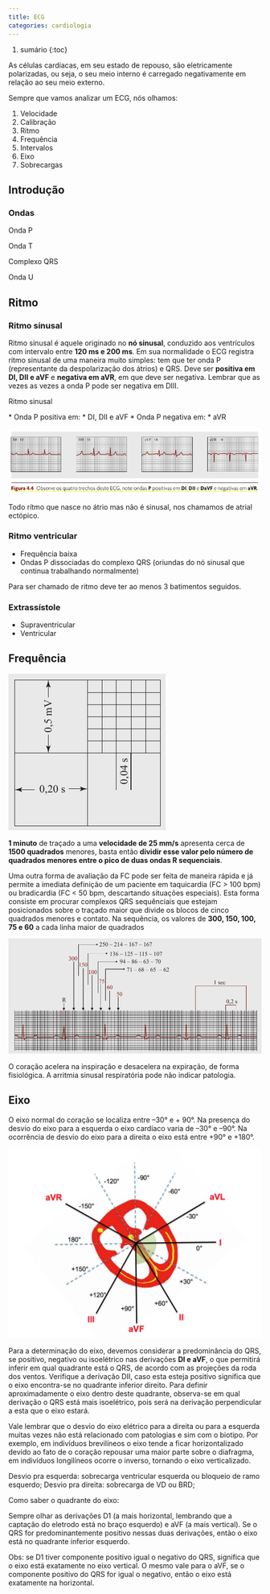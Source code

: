 ```yaml
---
title: ECG
categories: cardiologia
---
```


1. sumário
{:toc}

As células cardíacas, em seu estado de repouso, são eletricamente polarizadas, ou seja, o seu meio interno é carregado negativamente em relação
ao seu meio externo.

Sempre que vamos analizar um ECG, nós olhamos:

1. Velocidade
2. Calibração
3. Ritmo
4. Frequência
5. Intervalos
6. Eixo
7. Sobrecargas

## Introdução

### Ondas

Onda P

Onda T

Complexo QRS

Onda U

## Ritmo

### Ritmo sinusal

Ritmo sinusal é aquele originado no **nó sinusal**, conduzido aos ventrículos com intervalo entre **120 ms e 200 ms**. Em sua normalidade o ECG registra ritmo sinusal de uma maneira muito simples: tem que ter onda P (representante da despolarização dos átrios) e QRS. Deve ser **positiva em DI, DII e aVF** e **negativa em aVR**, em que deve ser negativa. Lembrar que as vezes as vezes a onda P pode ser negativa em DIII.

<p class="caixa-title">Ritmo sinusal
</p><div class="caixa" markdown="1">
* Onda P positiva em:
  * DI, DII e aVF
* Onda P negativa em:
  * aVR
</div>

![Quadrados](/assets/cardiologia/ondap.jpeg)


Todo rítmo que nasce no átrio mas não é sinusal, nos chamamos de atrial ectópico.

### Ritmo ventricular

* Frequência baixa
* Ondas P dissociadas do complexo QRS (oriundas do nó sinusal que continua trabalhando normalmente)

Para ser chamado de ritmo deve ter ao menos 3 batimentos seguidos.


### Extrassístole

* Supraventricular
* Ventricular


## Frequência

![Quadrados](/assets/cardiologia/quadrados.jpeg)

**1 minuto** de traçado a uma **velocidade de 25 mm/s** apresenta cerca de **1500 quadrados** menores, basta então **dividir esse valor pelo número de quadrados menores entre o pico de duas ondas R sequenciais**.

Uma outra forma de avaliação da FC pode ser feita de maneira rápida e já permite a
imediata definição de um paciente em taquicardia (FC > 100 bpm) ou bradicardia (FC <
50 bpm, descartando situações especiais). Esta forma consiste em procurar complexos QRS
sequênciais que estejam posicionados sobre o traçado maior que divide os blocos de cinco
quadrados menores e contato. Na sequência, os valores de **300, 150, 100, 75 e 60** a cada linha
maior de quadrados

![Quadrados](/assets/cardiologia/quadrados2.jpeg)

O coração acelera na inspiração e desacelera na expiração, de forma fisiológica. A arritmia sinusal respiratória pode não indicar patologia.

## Eixo

O eixo normal do coração se localiza entre –30° e + 90°. Na presença do desvio do eixo
para a esquerda o eixo cardíaco varia de –30° e –90°. Na ocorrência de desvio do eixo para
a direita o eixo está entre +90° e +180°.

![Vetores](/assets/cardiologia/vetores.jpg)

Para a determinação do eixo, devemos considerar a predominância do QRS, se positivo,
negativo ou isoelétrico nas derivações **DI e aVF**, o que permitirá inferir em qual
quadrante está o QRS, de acordo com as projeções da roda dos ventos. Verifique a derivação DII, caso esta esteja positivo significa que o eixo encontra-se no quadrante
inferior direito. Para definir aproximadamente o eixo dentro deste quadrante, observa-se
em qual derivação o QRS está mais isoelétrico, pois será na derivação perpendicular a esta
que o eixo estará.

Vale lembrar que o desvio do eixo elétrico para a direita ou para a esquerda muitas vezes não está relacionado com patologias e sim com o biotipo. Por exemplo, em indivíduos
brevilíneos o eixo tende a ficar horizontalizado devido ao fato de o coração repousar uma
maior parte sobre o diafragma, em indivíduos longilíneos ocorre o inverso, tornando o eixo
verticalizado.




Desvio pra esquerda: sobrecarga ventricular esquerda ou bloqueio de ramo esquerdo;
Desvio pra direita: sobrecarga de VD ou BRD;

Como saber o quadrante do eixo:

Sempre olhar as derivações D1 (a mais horizontal, lembrando que a captação do eletrodo está no braço esquerdo) e aVF (a mais vertical). Se o QRS for predominantemente positivo nessas duas derivações, então o eixo está no quadrante inferior esquerdo.

Obs: se D1 tiver componente positivo igual o negativo do QRS, significa que o eixo está exatamente no eixo vertical. O mesmo vale para o aVF, se o componente positivo do QRS for igual o negativo, então o eixo está exatamente na horizontal.
